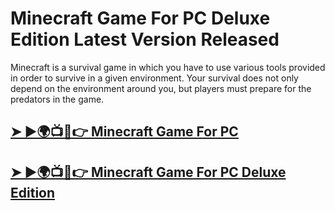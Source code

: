 # Minecraft Game For PC Deluxe Edition Latest Version Released

Minecraft is a survival game in which you have to use various tools provided in order to survive in a given environment. Your survival does not only depend on the environment around you, but players must prepare for the predators in the game.

## [➤ ►🌍📺📱👉 Minecraft Game For PC](https://tinyurl.com/536bhrn7)

## [➤ ►🌍📺📱👉 Minecraft Game For PC Deluxe Edition](https://tinyurl.com/536bhrn7)
